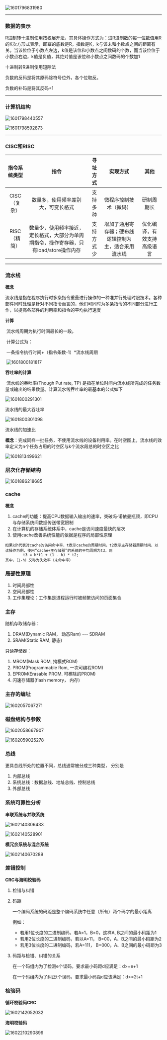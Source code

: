 ![1601796831980](C:\Users\hl2333\AppData\Roaming\Typora\typora-user-images\1601796831980.png)

---

### 数据的表示

R进制转十进制使用按权展开法，其具体操作方式为：进R进制数的每一位数值用R的K次方形式表示，即幂的底数是R，指数是K，k与该未和小数点之间的距离有关。当该位位于小数点左边，k值是该位和小数点之间数码的个数，而当该位位于小数点右边，k值是负值，其绝对值是该位和小数点之间数码的个数加1

十进制转R进制使用短除法

负数的反码是将其原码除符号位外，各个位取反。

负数的补码是将其反码+1

---

### 计算机结构

![1601798440557](C:\Users\hl2333\AppData\Roaming\Typora\typora-user-images\1601798440557.png)

![1601798592873](C:\Users\hl2333\AppData\Roaming\Typora\typora-user-images\1601798592873.png)

---

### CISC和RISC

| 指令系统类型 |                             指令                             |  寻址方式  |                       实现方式                       |            其他            |
| :----------: | :----------------------------------------------------------: | :--------: | :--------------------------------------------------: | :------------------------: |
| CISC（复杂） |              数量多，使用频率差别大，可变长格式              |  支持多种  |                微程序控制技术（微码）                |         研制周期长         |
| RISC（精简） | 数量少，使用频率接近，定长格式，大部分为单周期指令，操作寄存器，只有load/store操作内存 | 支持方式少 | 增加了通用寄存器；硬布线逻辑控制为主，适合采用流水线 | 优化编译，有效支持高级语言 |

---

### 流水线

**概念**

​	流水线是指在程序执行时多条指令重叠进行操作的一种准并行处理时限技术。各种部件同时处理是针对不同指令而言的，他们可同时为多条指令的不同部分进行工作，以提高各部件的利用率和指令的平均执行速度

**计算**

​	流水线周期为执行时间最长的一段。

​	计算公式为：

​	一条指令执行时间+（指令条数-1）*流水线周期

​	![1601800181817](C:\Users\hl2333\AppData\Roaming\Typora\typora-user-images\1601800181817.png)

**吞吐率的计算**

​	流水线的吞吐率(Though Put rate, TP) 是指在单位时间内流水线所完成的任务数量或输出的结果数量。计算流水线吞吐率的最基本的公式如下

![1601800291301](C:\Users\hl2333\AppData\Roaming\Typora\typora-user-images\1601800291301.png)

流水线的最大吞吐率

![1601800301098](C:\Users\hl2333\AppData\Roaming\Typora\typora-user-images\1601800301098.png)

流水线的加速比

**概念**：完成同样一批任务，不使用流水线的设备利用率。在时空图上，流水线的效率定义为n个任务占用的时空区与k个流水段总的时空区之比

![1601813499621](C:\Users\hl2333\AppData\Roaming\Typora\typora-user-images\1601813499621.png)

### 层次化存储结构

![1601886218685](C:\Users\hl2333\AppData\Roaming\Typora\typora-user-images\1601886218685.png)

### cache

**概念**

1. cache的功能：提高CPU数据输入输出的速率，突破冯·诺依曼瓶颈，即CPU与存储系统间数据传送带宽限制
2. 在计算机的存储系统体系中，cache是访问速度最快的层次
3. 使用cache改善系统性能的依据是程序的局部性原理

```
如果以h代表对cache的访问命中率，t表示cache的周期时间，t2表示主存储器周期时间，以读操作为例，使用“cache+主存储器”的系统的平均周期为t3，则
		t3 = h*t1 + (1 - h) * t2;
其中，（1-h）又称为失效率（未命中率）
```

### 局部性原理

1. 时间局部性
2. 空间局部性
3. 工作集理论：工作集是进程运行时被频繁访问的页面集合

### 主存

随机存取储存器：

1. DRAM(Dynamic RAM， 动态Ram) --- SDRAM
2. SRAM(Static RAM,  静态)

只读存储器：

1. MROM(Mask ROM, 掩模式ROM)
2. PROM(Programmable Rom, 一次可编程ROM)
3. EPROM(Erasable PROM. 可檫除的PROM)
4. 闪速存储器(flash memory， 内存)

### 主存的编址

![1602057067271](C:\Users\hl2333\AppData\Roaming\Typora\typora-user-images\1602057067271.png)

### 磁盘结构与参数

![1602058667907](C:\Users\hl2333\AppData\Roaming\Typora\typora-user-images\1602058667907.png)

![1602059025278](C:\Users\hl2333\AppData\Roaming\Typora\typora-user-images\1602059025278.png)

### 总线

更具总线所处的位置不同，总线通常被分成三种类型， 分别是

1. 内部总线
2. 系统总线：数据总线、地址总线、控制总线
3. 外部总线

### 系统可靠性分析

**串联系统与并联系统**

![1602140306433](C:\Users\hl2333\AppData\Roaming\Typora\typora-user-images\1602140306433.png)

![1602140528901](C:\Users\hl2333\AppData\Roaming\Typora\typora-user-images\1602140528901.png)

**模冗余系统与混合系统**

![1602140670289](C:\Users\hl2333\AppData\Roaming\Typora\typora-user-images\1602140670289.png)

### 差错控制

**CRC与海明校验码**

1. 检错与纠错

2. 码距

   一个编码系统的码距是整个编码系统中任意（所有）两个码字的最小距离

   例如：

   * 若用1位长度的二进制编码，若A=1，B=0，这样A, B之间的最小码距为1
   * 若用2位长度的二进制编码，若以A=11， B=00，A、B之间的最小码距为2
   * 若用3位长度的二进制编码，若A=111， B=000，A、B之间的最小码距为3

3. 码距与检错、纠错的关系

   在一个码组内为了检测e个误码，要求最小码距d应满足：d>=e+1

   在一个码组内为了纠正t个误码，要求最小码距d应该满足：d>=2t+1

### 检验码

**循环校验码CRC**

![1602142052032](C:\Users\hl2333\AppData\Roaming\Typora\typora-user-images\1602142052032.png)

**海明校验码**

![1602210290899](C:\Users\hl2333\AppData\Roaming\Typora\typora-user-images\1602210290899.png)

